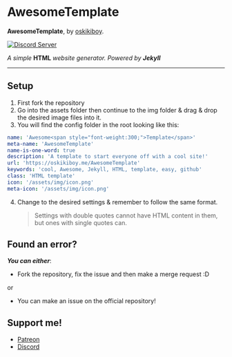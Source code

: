 # AwesomeTemplate
**AwesomeTemplate**, by [oskikiboy](https://oskikiboy.me).

[![Discord Server](https://discordapp.com/api/guilds/352051057486069770/embed.png)](http://discord.io/Horizon-Community)

*A simple* **HTML** *website generator.* *Powered by* ***Jekyll***

---

## Setup

1. First fork the repository
2. Go into the assets folder then continue to the img folder &amp; drag &amp; drop the desired image files into it.
3. You will find the config folder in the root looking like this:
```yaml
name: 'Awesome<span style="font-weight:300;">Template</span>'
meta-name: 'AwesomeTemplate'
name-is-one-word: true
description: 'A template to start everyone off with a cool site!'
url: 'https://oskikiboy.me/AwesomeTemplate'
keywords: 'cool, Awesome, Jekyll, HTML, template, easy, github'
class: 'HTML template'
icon: '/assets/img/icon.png'
meta-icon: '/assets/img/icon.png'
```
4. Change to the desired settings &amp; remember to follow the same format.
      >Settings with double quotes cannot have HTML content in them, but ones with single quotes can.

## Found an error?

***You can either***:

   * Fork the repository, fix the issue and then make a merge request :D
   
   or
   
   * You can make an issue on the official repository!

## Support me!

* [Patreon](https://patreon.com/oskikiboy)
* [Discord](http://discord.io/Horizon-Community)
